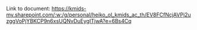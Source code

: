 Link to document: https://kmids-my.sharepoint.com/:w:/g/personal/heiko_ol_kmids_ac_th/EV8FCfNcjAVPj2uzggVoPjYBKCP9n6xsUQNvDuEygITjwA?e=6Bs4Cq
